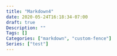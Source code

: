 ```yaml
---
title: "Markdown4"
date: 2020-05-24T16:18:34-07:00
draft: true
Description: ""
Tags: []
Categories: ["markdown", "custom-fence"]
Series: ["test"]
---
```

